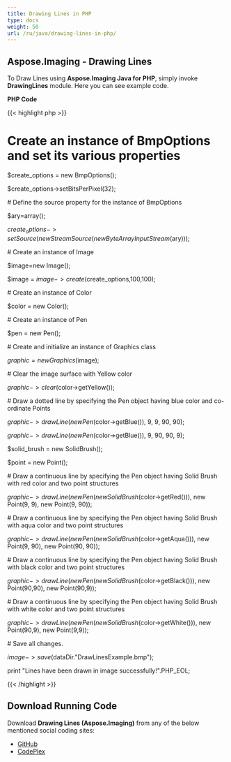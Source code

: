 ```yaml
---
title: Drawing Lines in PHP
type: docs
weight: 50
url: /ru/java/drawing-lines-in-php/
---
```


## **Aspose.Imaging - Drawing Lines**
To Draw Lines using **Aspose.Imaging Java for PHP**, simply invoke **DrawingLines** module. Here you can see example code.

**PHP Code**

{{< highlight php >}}

 # Create an instance of BmpOptions and set its various properties

$create_options = new BmpOptions();

$create_options->setBitsPerPixel(32);

\# Define the source property for the instance of BmpOptions

$ary=array();

$create_options->setSource(new StreamSource(new ByteArrayInputStream($ary)));

\# Create an instance of Image

$image=new Image();

$image = $image->create($create_options,100,100);

\# Create an instance of Color

$color = new Color();

\# Create an instance of Pen

$pen = new Pen();

\# Create and initialize an instance of Graphics class

$graphic = new Graphics($image);

\# Clear the image surface with Yellow color

$graphic->clear($color->getYellow());

\# Draw a dotted line by specifying the Pen object having blue color and co-ordinate Points

$graphic->drawLine(new Pen($color->getBlue()), 9, 9, 90, 90);

$graphic->drawLine(new Pen($color->getBlue()), 9, 90, 90, 9);

$solid_brush = new SolidBrush();

$point = new Point();

\# Draw a continuous line by specifying the Pen object having Solid Brush with red color and two point structures

$graphic->drawLine(new Pen(new SolidBrush($color->getRed())), new Point(9, 9), new Point(9, 90));

\# Draw a continuous line by specifying the Pen object having Solid Brush with aqua color and two point structures

$graphic->drawLine(new Pen(new SolidBrush($color->getAqua())), new Point(9, 90), new Point(90, 90));

\# Draw a continuous line by specifying the Pen object having Solid Brush with black color and two point structures

$graphic->drawLine(new Pen(new SolidBrush($color->getBlack())), new Point(90,90), new Point(90,9));

\# Draw a continuous line by specifying the Pen object having Solid Brush with white color and two point structures

$graphic->drawLine(new Pen(new SolidBrush($color->getWhite())), new Point(90,9), new Point(9,9));

\# Save all changes.

$image->save($dataDir."DrawLinesExample.bmp");

print "Lines have been drawn in image successfully!".PHP_EOL;

{{< /highlight >}}
## **Download Running Code**
Download **Drawing Lines (Aspose.Imaging)** from any of the below mentioned social coding sites:

- [GitHub](https://github.com/asposeimaging/Aspose.Imaging-for-Java/blob/master/Plugins/Aspose_Imaging_Java_for_PHP/src/aspose/imaging/DrawingImages/DrawingLines.php)
- [CodePlex](https://archive.codeplex.com/?p=asposeimagingjavaphp#src/aspose/imaging/DrawingImages/DrawingLines.php)
